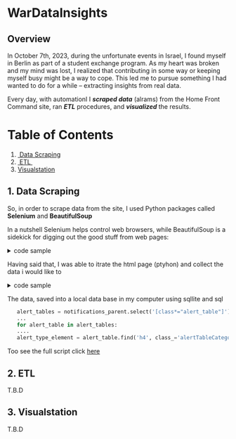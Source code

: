 # WarDataInsights



## Overview

In October 7th, 2023, during the unfortunate events in Israel, I found myself in Berlin as part of a student exchange program. As my heart was broken and my mind was lost, I realized that contributing in some way or keeping myself busy might be a way to cope. This led me to pursue something I had wanted to do for a while – extracting insights from real data.



Every day, with automationI I ***scraped data*** (alrams) from the Home Front Command site, ran ***ETL*** procedures, and ***visualized*** the results.



# Table of Contents

1. [ Data Scraping](#desc)  
2. [ ETL ](#usage)  
3. [Visualstation](#vis)

<a name="desc"></a>  

## 1. Data Scraping

So, in order to scrape data from the site, I used Python packages called **Selenium** and **BeautifulSoup**

In a nutshell Selenium helps control web browsers, while BeautifulSoup is a sidekick for digging out the good stuff from web pages:

<details><summary>code sample</summary>

```python
from selenium import webdriver
    from bs4 import BeautifulSoup
    ...
    # Launch a browser using Selenium
    driver = webdriver.Chrome(options=chrome_options)
    driver.get(url)
    html_content = driver.page_source
    ...
    # Parse HTML content with BeautifulSoup
    soup = BeautifulSoup(html_content, 'html.parser')
    notifications_parent = soup.find('div', class_='ah-notifications')
```
</details>


Having said that, I was able to itrate the html page (ptyhon) and collect the data i would like to 

<details><summary>code sample </summary> 

```python
   alert_tables = notifications_parent.select('[class*="alert_table"]')
   ...
   for alert_table in alert_tables:
   ....
   alert_type_element = alert_table.find('h4', class_='alertTableCategory'``` 

```


</details>


The data, saved into a local data base in my computer using sqllite and sql 

```python
   alert_tables = notifications_parent.select('[class*="alert_table"]')
   ...
   for alert_table in alert_tables:
   ....
   alert_type_element = alert_table.find('h4', class_='alertTableCategory')
```

Too see the full script click [here](https://github.com/ofirtopchy/WarDatainsight/blob/main/Extract.py) 



<a name="usage"></a>  

## 2. ETL

T.B.D



<a name="vis"></a>  

## 3. Visualstation

T.B.D
